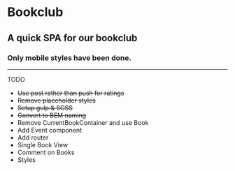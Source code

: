 # Bookclub

## A quick SPA for our bookclub

### Only mobile styles have been done.

---

TODO

- ~~Use post rather than push for ratings~~
- ~~Remove placeholder styles~~
- ~~Setup gulp & SCSS~~
- ~~Convert to BEM naming~~
- Remove CurrentBookContainer and use Book
- Add Event component
- Add router
- Single Book View
- Comment on Books
- Styles